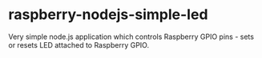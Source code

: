 raspberry-nodejs-simple-led
===========================

Very simple node.js application which controls Raspberry GPIO pins - sets or resets LED attached to Raspberry GPIO.
